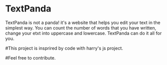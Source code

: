 # TextPanda
TextPanda is not a panda! it's a website that helps you edit your text in the simplest way. You can count the number of words that you have written, change your etxt into uppercase and lowercase. TextPanda can do it all for you.

#This project is insprired by code with harry's js project.

#Feel free to contribute.
